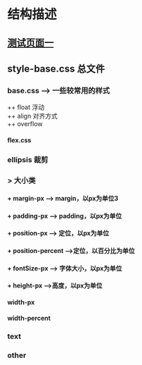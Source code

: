 # 结构描述
## [测试页面一](test/test.html)
## style-base.css  总文件  
### base.css  --> 一些较常用的样式   
   ++ float  浮动  
   ++ align  对齐方式  
   ++ overflow

#### flex.css  
### ellipsis  裁剪  
### > 大小类  
####  + margin-px   --> margin，以px为单位3
####  + padding-px   --> padding，以px为单位  
####  + position-px   --> 定位，以px为单位  
####  + position-percent  -->定位，以百分比为单位 
####  + fontSize-px  --> 字体大小，以px为单位  
####  + height-px  -->高度，以px为单位 
 
####  width-px  
####  width-percent  

### text  
### other  
